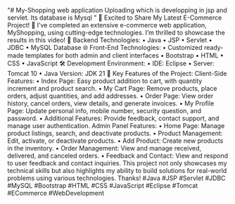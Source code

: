 "# My-Shopping web application Uploading which is developping in jsp and servlet. Its database is Mysql " 
🚀 Excited to Share My Latest E-Commerce Project! 🚀
I’ve completed an extensive e-commerce web application, MyShopping, using cutting-edge technologies. I’m thrilled to showcase the results in this video!
🔧 Backend Technologies:
•	Java
•	JSP
•	Servlet
•	JDBC
•	MySQL Database
🌐 Front-End Technologies:
•	Customized ready-made templates for both admin and client interfaces
•	Bootstrap
•	HTML
•	CSS
•	JavaScript
🛠️ Development Environment:
•	IDE: Eclipse
•	Server: Tomcat 10
•	Java Version: JDK 21
📂 Key Features of the Project:
Client-Side Features:
•	Index Page: Easy product addition to cart, with quantity increment and product search.
•	My Cart Page: Remove products, place orders, adjust quantities, and add addresses.
•	Order Page: View order history, cancel orders, view details, and generate invoices.
•	My Profile Page: Update personal info, mobile number, security question, and password.
•	Additional Features: Provide feedback, contact support, and manage user authentication.
Admin Panel Features:
•	Home Page: Manage product listings, search, and deactivate products.
•	Product Management: Edit, activate, or deactivate products.
•	Add Product: Create new products in the inventory.
•	Order Management: View and manage received, delivered, and canceled orders.
•	Feedback and Contact: View and respond to user feedback and contact inquiries.
This project not only showcases my technical skills but also highlights my ability to build solutions for real-world problems using various technologies. Thanks!
#Java #JSP #Servlet #JDBC #MySQL #Bootstrap #HTML #CSS #JavaScript #Eclipse #Tomcat #ECommerce #WebDevelopment
